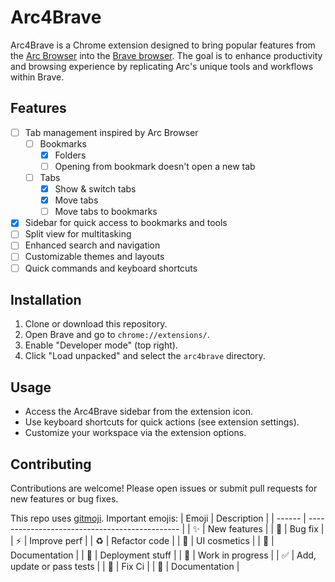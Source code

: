 # Arc4Brave

Arc4Brave is a Chrome extension designed to bring popular features from the [Arc Browser](https://arc.net/) into the [Brave browser](https://brave.com/). The goal is to enhance productivity and browsing experience by replicating Arc's unique tools and workflows within Brave.

## Features

- [ ] Tab management inspired by Arc Browser
  - [ ] Bookmarks
    - [X] Folders
    - [ ] Opening from bookmark doesn't open a new tab
  - [ ] Tabs
    - [X] Show & switch tabs
    - [X] Move tabs
    - [ ] Move tabs to bookmarks
- [X] Sidebar for quick access to bookmarks and tools
- [ ] Split view for multitasking
- [ ] Enhanced search and navigation
- [ ] Customizable themes and layouts
- [ ] Quick commands and keyboard shortcuts

## Installation

1. Clone or download this repository.
2. Open Brave and go to `chrome://extensions/`.
3. Enable "Developer mode" (top right).
4. Click "Load unpacked" and select the `arc4brave` directory.

## Usage

- Access the Arc4Brave sidebar from the extension icon.
- Use keyboard shortcuts for quick actions (see extension settings).
- Customize your workspace via the extension options.

## Contributing

Contributions are welcome! Please open issues or submit pull requests for new features or bug fixes.

This repo uses [gitmoji](https://gitmoji.dev/).
Important emojis:
| Emoji  | Description                                    |
| ------ | ---------------------------------------------- |
|   ✨   | New features                                   |
|   🐛   | Bug fix                                        |
|   ⚡️   | Improve perf                                   |
|   ♻️   | Refactor code                                  |
|   💄   | UI cosmetics                                   |
|   📝   | Documentation                                  |
|   🚀   | Deployment stuff                               |
|   🚧   | Work in progress                               |
|   ✅   | Add, update or pass tests                      |
|   💚   | Fix Ci                                         |
|   📝   | Documentation                                  |
